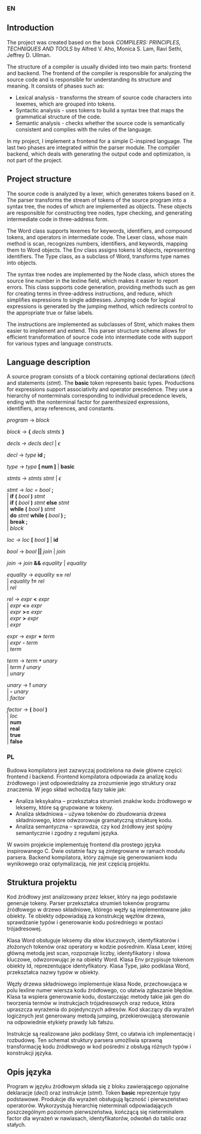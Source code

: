 ### EN
## Introduction
The project was created based on the book *COMPILERS: PRINCIPLES, TECHNIQUES AND TOOLS* by Alfred V. Aho, Monica S. Lam, Ravi Sethi, Jeffrey D. Ullman.

The structure of a compiler is usually divided into two main parts: frontend and backend. The frontend of the compiler is responsible for analyzing the source code and is responsible for understanding its structure and meaning. It consists of phases such as:
- Lexical analysis - transforms the stream of source code characters into lexemes, which are grouped into tokens.
- Syntactic analysis - uses tokens to build a syntax tree that maps the grammatical structure of the code.
- Semantic analysis - checks whether the source code is semantically consistent and complies with the rules of the language.

In my project, I implement a frontend for a simple C-inspired language. The last two phases are integrated within the parser module. The compiler backend, which deals with generating the output code and
optimization, is not part of the project.

## Project structure
The source code is analyzed by a lexer, which generates tokens based on it. The parser transforms the stream of tokens of the source program into a syntax tree, the nodes of which are implemented as objects. These objects are responsible for constructing tree nodes, type checking, and generating intermediate code in three-address form.

The Word class supports lexemes for keywords, identifiers, and compound tokens, and operators in intermediate code. The Lexer class, whose main method is scan, recognizes numbers, identifiers, and keywords, mapping them to Word objects. The Env class assigns tokens Id objects, representing identifiers. The Type class, as a subclass of Word, transforms type names into objects.

The syntax tree nodes are implemented by the Node class, which stores the source line number in the lexline field, which makes it easier to report errors. This class supports code generation, providing methods such as gen for creating terms in three-address instructions, and reduce, which simplifies expressions to single addresses. Jumping code for logical expressions is generated by the jumping method, which redirects control to the appropriate true or false labels.

The instructions are implemented as subclasses of Stmt, which makes them easier to implement and extend. This parser structure scheme allows for efficient transformation of source code into intermediate code with support for various types and language constructs.

## Language description
A source program consists of a block containing optional declarations (*decl*) and statements (*stmt*). The **basic** token represents basic types. Productions for expressions support associativity and operator precedence. They use a hierarchy of nonterminals corresponding to individual precedence levels, ending with the nonterminal factor for parenthesized expressions, identifiers, array references, and constants.

*program* → *block*

*block* → **{** *decls stmts* **}**

*decls* → *decls decl* | *ϵ*

*decl* → *type* **id ;**

*type* → *type* **[ num ]** | **basic**

*stmts* → *stmts stmt* | *ϵ*

*stmt* → 
  *loc = bool* **;**  
  | **if** **(** *bool* **)** *stmt*  
  | **if** **(** *bool* **)** *stmt* **else** *stmt*  
  | **while** **(** *bool* **)** *stmt*  
  | **do** *stmt* **while (** *bool* **) ;**  
  | **break ;**  
  | *block*

*loc* → *loc* **[** *bool* **]** | **id**

*bool* → *bool* **||** *join* | *join*

*join* → *join* **&&** *equality* | *equality*

*equality* → 
  *equality* **==** *rel*  
  | *equality* **!=** *rel*  
  | *rel*

*rel* → 
  *expr* **<** *expr*  
  | *expr* **<=** *expr*  
  | *expr* **>=** *expr*  
  | *expr* **>** *expr*  
  | *expr*

*expr* → 
  *expr* **+** *term*  
  | *expr* **-** *term*  
  | *term*

*term* → 
  *term* **`*`** *unary*  
  | *term* **/** *unary*  
  | *unary*

*unary* → 
  **!** *unary*  
  | **-** *unary*  
  | *factor*

*factor* → 
  **(** *bool* **)**  
  | *loc*  
  | **num**  
  | **real**  
  | **true**  
  | **false**
  
### PL
Budowa kompilatora jest zazwyczaj podzielona na dwie główne części: frontend i backend. Frontend kompilatora odpowiada za analizę kodu źródłowego i jest odpowiedzialny za zrozumienie jego struktury oraz znaczenia. W jego skład wchodzą fazy takie jak:
- Analiza leksykalna – przekształca strumień znaków kodu źródłowego w leksemy, które są grupowane w tokeny.
- Analiza składniowa – używa tokenów do zbudowania drzewa składniowego, które odwzorowuje gramatyczną strukturę kodu.
- Analiza semantyczna – sprawdza, czy kod źródłowy jest spójny semantycznie i zgodny z regułami języka.

W swoim projekcie implementuję frontend dla prostego języka inspirowanego C. Dwie ostatnie fazy są zintegrowane w ramach modułu parsera. Backend kompilatora, który zajmuje się generowaniem kodu wynikowego oraz 
optymalizacją, nie jest częścią projektu.

## Struktura projektu
Kod źródłowy jest analizowany przez lekser, który na jego podstawie generuje tokeny. Parser przekształca strumień tokenów programu źródłowego w drzewo składniowe, którego węzły są implementowane jako obiekty. Te obiekty odpowiadają za konstrukcję węzłów drzewa, sprawdzanie typów i generowanie kodu pośredniego w postaci trójadresowej.

Klasa Word obsługuje leksemy dla słów kluczowych, identyfikatorów i złożonych tokenów oraz operatory w kodzie pośrednim. Klasa Lexer, której główną metodą jest scan, rozpoznaje liczby, identyfikatory i słowa kluczowe, odwzorowując je na obiekty Word. Klasa Env przypisuje tokenom obiekty Id, reprezentujące identyfikatory. Klasa Type, jako podklasa Word, przekształca nazwy typów w obiekty.

Węzły drzewa składniowego implementuje klasa Node, przechowująca w polu lexline numer wiersza kodu źródłowego, co ułatwia zgłaszanie błędów. Klasa ta wspiera generowanie kodu, dostarczając metody takie jak gen do tworzenia termów w instrukcjach trójadresowych oraz reduce, która upraszcza wyrażenia do pojedynczych adresów. Kod skaczący dla wyrażeń logicznych jest generowany metodą jumping, przekierowującą sterowanie na odpowiednie etykiety prawdy lub fałszu.

Instrukcje są realizowane jako podklasy Stmt, co ułatwia ich implementację i rozbudowę. Ten schemat struktury parsera umożliwia sprawną transformację kodu źródłowego w kod pośredni z obsługą różnych typów i konstrukcji języka.

## Opis języka
Program w języku źródłowym składa się z bloku zawierającego opjonalne deklaracje (*decl*) oraz instrukcje (*stmt*). Token **basic** reprezentuje typy podstawowe. Produkcje dla wyrażeń obsługują łączność i pierwszeństwo operatorów. Wykorzystują hierarchię nieterminali odpowiadających poszczególnym poziomom pierwszeństwa, kończącą się nieterminalem factor dla wyrażeń w nawiasach, identyfikatorów, odwołań do tablic oraz stałych.
